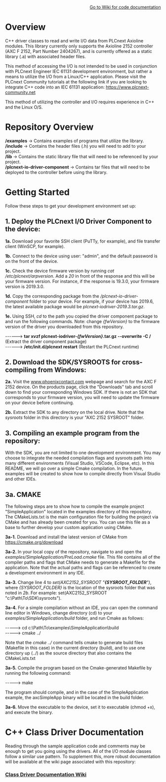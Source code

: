 <p align="right"><a href="https://github.com/sdurbin-pxc/plcnext-io-drivers-cpp/wiki">Go to Wiki for code documentation</a></p>  

# Overview

C++ driver classes to read and write I/O data from PLCnext Axioline modules. This library currently only supports the Axioline 2152 controller (AXC F 2152, Part Number 2404267), and is currently offered as a static library (.a) with associated header files.

This method of accessing the I/O is not intended to be used in conjunction with PLCnext Engineer IEC 61131 development environment, but rather a means to utilize the I/O from a Linux/C++ application. Please visit the PLCnext Community tutorials at the following link if you are looking to integrate C++ code into an IEC 61131 application:  https://www.plcnext-community.net

This method of utilizing the controller and I/O requires experience in C++ and the Linux O/S.

# Repository Overview

**/examples** -> Contains examples of programs that utilize the library.  
**/include**  -> Contains the header files (.h) you will need to add to your project.  
**/lib**      -> Contains the static library file that will need to be referenced by your project.  
**/plcnext-io-driver-component**  -> Contains tar files that will need to be deployed to the controller before using the library.  

# Getting Started

Follow these steps to get your development environment set up:

## 1. Deploy the PLCnext I/O Driver Component to the device:

**1a.** Download your favorite SSH client (PuTTy, for example), and file transfer client (WinSCP, for example).

**1b.** Connect to the device using user: "admin", and the default password is on the front of the device.

**1c.** Check the device firmware version by running *cat /etc/plcnext/arpversion*.  Add a *20* in front of the response and this will be your firmware version. For instance, if the response is 19.3.0, your firmware version is 2019.3.0.

**1d.** Copy the corresponding package from the */plcnext-io-driver-component* folder to your device. For example, if your device has 2019.6, the latest available package would be *plcnext-iodriver-2019.3.tar.gz*.

**1e.** Using SSH, *cd* to the path you copied the driver component package to and run the following commands. Note: change *{fwVersion}* to the firmware version of the driver you downloaded from this repository.

------> **tar xvzf plcnext-iodriver-*{fwVersion}*.tar.gz --overwrite -C /** (Extract the driver component package)  
------> **/etc/init.d/plcnext restart** (Restart the PLCnext runtime)  

## 2. Download the SDK/SYSROOTS for cross-compiling from Windows:

**2a.** Visit the www.phoenixcontact.com webpage and search for the AXC F 2152 device. On the products page, click the "Downloads" tab and scroll down to find your corresponding Windows SDK.  If there is not an SDK that corresponds to your firmware version, you will need to update the firmware on your device before continuing.

**2b.** Extract the SDK to any directory on the local drive. Note that the *sysroots* folder in this directory is your "AXC 2152 SYSROOT" folder.

## 3. Compiling an example program from the repository:

With the SDK, you are not limited to one development environment. You may choose to integrate the needed compilation flags and sysroots path into many different environments (Visual Studio, VSCode, Eclipse, etc).  In this README, we will go over a simple Cmake compilation. In the future, examples will be created to show how to compile directly from Visual Studio and other IDEs.

## 3a. CMAKE

The following steps are to show how to compile the example project "SimpleApplication" located in the examples directory of this repository.  The CMakeLists.txt is the main configuration file for building the project via CMake and has already been created for you. You can use this file as a base to further develop your custom application using CMake.

**3a-1.** Download and install the latest version of CMake from https://cmake.org/download  

**3a-2.** In your local copy of the repository, navigate to and open the *examples/SimpleApplication/PreLoad.cmake* file. This file contains all of the compiler paths and flags that CMake needs to generate a Makefile for the application.  Note that the actual paths and flags can be referenced to create a development environment in any IDE.

**3a-3.** Change line 4 to *set(AXC2152_SYSROOT "**{SYSROOT_FOLDER**")*, where *{SYSROOT_FOLDER}* is the location of the sysroots folder that was noted in *2b*.  For example:  set(AXC2152_SYSROOT "c:\Path\To\SDK\sysroots").

**3a-4.** For a simple compilation without an IDE, you can open the command line editor in Windows, change directory (cd) to your *examples/SimpleApplication/build* folder, and run Cmake as follows:

-----> cd c:\Path\To\examples\SimpleApplication\build  
-----> cmake ../  

Note that the *cmake ../* command tells cmake to generate build files (Makefile in this case) in the current directory (build), and to use one directory up (../) as the source directory that also contains the CMakeLists.txt  

**3a-5.** Compile the program based on the Cmake-generated Makefile by running the following command:  

-----> make  

The program should compile, and in the case of the SimpleApplication example, the axcSimpleApp binary will be located in the build folder.  

**3a-6.**  Move the executable to the device, set it to executable (chmod +x), and execute the binary.  

# C++ Class Driver Documentation

Reading through the sample application code and comments may be enough to get you going using the drivers. All of the I/O module classes follow a similar use pattern.  To supplement this, more robust documentation will be available at the wiki page associated with this repository: 

### [Class Driver Documentation Wiki](https://github.com/sdurbin-pxc/plcnext-io-drivers-cpp/wiki)
